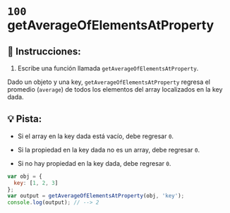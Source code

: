 # `100` getAverageOfElementsAtProperty

## 📝 Instrucciones:

1. Escribe una función llamada `getAverageOfElementsAtProperty`.

Dado un objeto y una key, `getAverageOfElementsAtProperty` regresa el promedio (`average`) de todos los elementos del array localizados en la key dada. 

## :bulb: Pista:

* Si el array en la key dada está vacío, debe regresar `0`.

* Si la propiedad en la key dada no es un array, debe regresar `0`.

* Si no hay propiedad en la key dada, debe regresar `0`.

```js
var obj = {
  key: [1, 2, 3]
};
var output = getAverageOfElementsAtProperty(obj, 'key');
console.log(output); // --> 2  
```